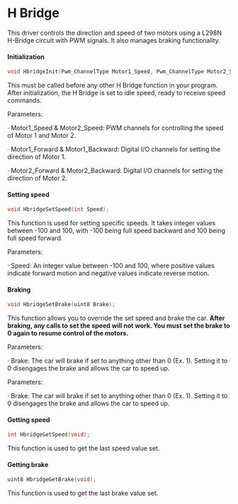 # H Bridge

This driver controls the direction and speed of two motors using a L298N H-Bridge circuit with PWM signals. It also manages braking functionality.

#### Initialization

```c
void HbridgeInit(Pwm_ChannelType Motor1_Speed, Pwm_ChannelType Motor2_Speed, Dio_ChannelType Motor1_Forward, Dio_ChannelType Motor1_Backward, Dio_ChannelType Motor2_Forward, Dio_ChannelType Motor2_Backward);
```

This must be called before any other H Bridge function in your program. After initialization, the H Bridge is set to idle speed, ready to receive speed commands.

Parameters:

·       Motor1\_Speed & Motor2\_Speed: PWM channels for controlling the speed of Motor 1 and Motor 2.

·       Motor1\_Forward & Motor1\_Backward: Digital I/O channels for setting the direction of Motor 1.

·       Motor2\_Forward & Motor2\_Backward: Digital I/O channels for setting the direction of Motor 2.

#### Setting speed

```c
void HbridgeSetSpeed(int Speed);
```

This function is used for setting specific speeds. It takes integer values between -100 and 100, with -100 being full speed backward and 100 being full speed forward.

Parameters:

·       Speed: An integer value between -100 and 100, where positive values indicate forward motion and negative values indicate reverse motion.

#### Braking

```c
void HbridgeSetBrake(uint8 Brake);
```

This function allows you to override the set speed and brake the car. **After braking, any calls to set the speed will not work. You must set the brake to 0 again to resume control of the motors.**

Parameters:

·       Brake: The car will brake if set to anything other than 0 (Ex. 1). Setting it to 0 disengages the brake and allows the car to speed up.

Parameters:

·       Brake: The car will brake if set to anything other than 0 (Ex. 1). Setting it to 0 disengages the brake and allows the car to speed up.

#### Getting speed

```c
int HbridgeGetSpeed(void);
```

This function is used to get the last speed value set.

#### Getting brake

```c
uint8 HbridgeGetBrake(void);
```

This function is used to get the last brake value set.
